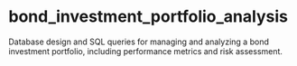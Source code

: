# bond_investment_portfolio_analysis
Database design and SQL queries for managing and analyzing a bond investment portfolio, including performance metrics and risk assessment.
